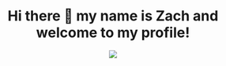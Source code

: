 <div align="center">
<h1 align="center">Hi there 👋 my name is Zach and welcome to my profile!</h1>
<img src="https://github.com/zwikel/zwikel/blob/main/assets/megaman-megaman-battle-network.gif"/>
</div>
